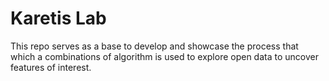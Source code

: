 # Karetis Lab

This repo serves as a base to develop and showcase the process that which a combinations of algorithm is used to explore open data to uncover features of interest.